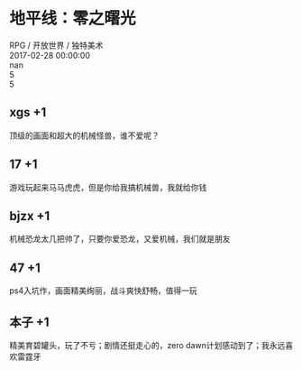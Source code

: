 



# 地平线：零之曙光
  
RPG / 开放世界 / 独特美术  
2017-02-28 00:00:00  
nan  
5  
5
## xgs +1


顶级的画面和超大的机械怪兽，谁不爱呢？
## 17 +1


游戏玩起来马马虎虎，但是你给我搞机械兽，我就给你钱
## bjzx +1


机械恐龙太几把帅了，只要你爱恐龙，又爱机械，我们就是朋友
## 47 +1


ps4入坑作，画面精美绚丽，战斗爽快舒畅，值得一玩
## 本子 +1


精美育碧罐头，玩了不亏；剧情还挺走心的，zero dawn计划感动到了；我永远喜欢雷霆牙